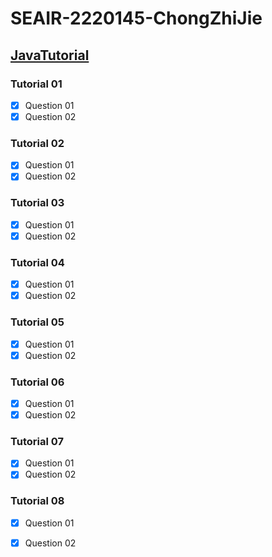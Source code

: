 # SEAIR-2220145-ChongZhiJie

## [JavaTutorial](https://www.youtube.com/playlist?list=PLo-6kSpBNnw6I6KmF3HqIRGecusregeSj)

### Tutorial 01

- [x] Question 01
- [X] Question 02

### Tutorial 02

- [x] Question 01
- [X] Question 02

### Tutorial 03

- [x] Question 01
- [X] Question 02

### Tutorial 04

- [X] Question 01
- [X] Question 02

### Tutorial 05

- [X] Question 01
- [X] Question 02

### Tutorial 06

- [X] Question 01
- [X] Question 02

### Tutorial 07

- [X] Question 01
- [X] Question 02

### Tutorial 08

- [X] Question 01
- [X] Question 02


